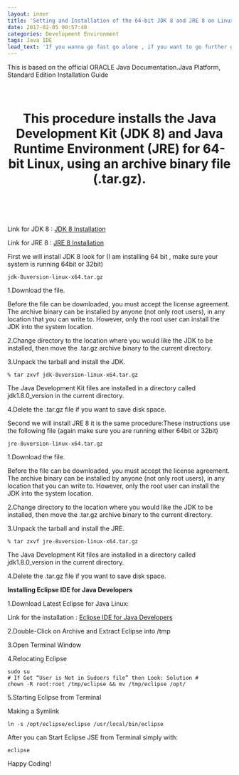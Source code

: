 ```yaml
---
layout: inner
title: 'Setting and Installation of the 64-bit JDK 8 and JRE 8 on Linux Platforms and Eclipse IDE'
date: 2017-02-05 00:57:48
categories: Development Environment
tags: Java IDE
lead_text: 'If you wanna go fast go alone , if you want to go further go with a team.'
---
```


This is based on the official ORACLE Java Documentation.Java Platform, Standard Edition Installation Guide

<h1 align="center">
	<br>
  This procedure installs the Java Development Kit (JDK 8) and Java Runtime Environment (JRE) for 64-bit Linux, using an archive binary file (.tar.gz).
	<br>
	<br>
	<br>
</h1>

Link for JDK 8 : [JDK 8 Installation](http://www.oracle.com/technetwork/java/javase/downloads/jdk8-downloads-2133151.html)

Link for JRE 8 : [JRE 8 Installation](http://www.oracle.com/technetwork/java/javase/downloads/jre8-downloads-2133155.html)

<p class="center">
<snap>First we will install JDK 8  look for (I am installing 64 bit , make sure your system is running 64bit or 32bit)
</snap>
</p>

    jdk-8uversion-linux-x64.tar.gz

1.Download the file.

Before the file can be downloaded, you must accept the license agreement. The archive binary can be installed by anyone (not only root users), in any location that you can write to. However, only the root user can install the JDK into the system location.

2.Change directory to the location where you would like the JDK to be installed, then move the .tar.gz archive binary to the current directory.

3.Unpack the tarball and install the JDK.

    % tar zxvf jdk-8uversion-linux-x64.tar.gz

The Java Development Kit files are installed in a directory called jdk1.8.0_version in the current directory.

4.Delete the .tar.gz file if you want to save disk space.

<p class="center">
<snap>
Second we will install JRE 8 it is the same procedure:These instructions use the following file (again make sure you are running either 64bit or 32bit)
</snap>
</p>

    jre-8uversion-linux-x64.tar.gz

1.Download the file.

Before the file can be downloaded, you must accept the license agreement. The archive binary can be installed by anyone (not only root users), in any location that you can write to. However, only the root user can install the JDK into the system location.

2.Change directory to the location where you would like the JDK to be installed, then move the .tar.gz archive binary to the current directory.

3.Unpack the tarball and install the JRE.

    % tar zxvf jre-8uversion-linux-x64.tar.gz

The Java Development Kit files are installed in a directory called jdk1.8.0_version in the current directory.

4.Delete the .tar.gz file if you want to save disk space.

<p class="center">
<b>Installing Eclipse IDE for Java Developers</b>
</p>

1.Download Latest Eclipse for Java Linux:

Link for the installation : [Eclipse IDE for Java Developers](https://eclipse.org/downloads/packages/eclipse-ide-java-developers/neon2)

2.Double-Click on Archive and Extract Eclipse into /tmp

3.Open Terminal Window

4.Relocating Eclipse

    sudo su
    # If Got “User is Not in Sudoers file” then Look: Solution #
    chown -R root:root /tmp/eclipse && mv /tmp/eclipse /opt/

5.Starting Eclipse from Terminal

Making a Symlink

    ln -s /opt/eclipse/eclipse /usr/local/bin/eclipse

After you can Start Eclipse JSE from Terminal simply with:

    eclipse


Happy Coding!
